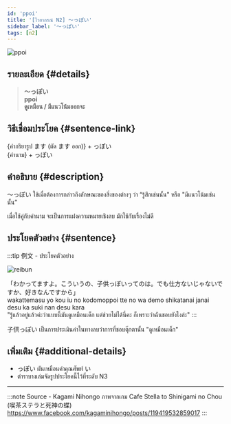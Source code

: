 ```yaml
---
id: 'ppoi'
title: '[ไวยากรณ์ N2] 〜っぽい'
sidebar_label: '〜っぽい'
tags: [n2]
---
```


![ppoi](https://res.cloudinary.com/kagamiweb/image/upload/v1631627506/nihongo/grammar/n2/ppoi.png)

## รายละเอียด {#details}

> **〜っぽい**  
> **ppoi**  
> **ดูเหมือน / มีแนวโน้มออกจะ**

## วิธีเชื่อมประโยค {#sentence-link}

{คำกริยารูป ます (ตัด ます ออก)} + っぽい  
{คำนาม} + っぽい

## คำอธิบาย {#description}

〜っぽい ใช้เมื่อต้องการกล่าวถึงลักษณะของสิ่งของต่างๆ ว่า “รู้สึกเช่นนั้น" หรือ "มีแนวโน้มเช่นนั้น”

เมื่อใช้คู่กับคำนาม จะเป็นการแฝงความหมายเชิงลบ มักใช้กับเรื่องไม่ดี

## ประโยคตัวอย่าง {#sentence}

:::tip 例文 - ประโยคตัวอย่าง

![reibun](https://res.cloudinary.com/kagamiweb/image/upload/v1631950415/nihongo/grammar/n2/reibun/ppoi.jpg)

「わかってますよ。こういうの、子供っぽいってのは。でも仕方ないじゃないですか、好きなんですから」  
wakattemasu yo kou iu no kodomoppoi tte no wa demo shikatanai janai desu ka suki nan desu kara  
"รู้แล้วอยู่แล้วค่ะว่าแบบนี้มันดูเหมือนเด็ก แต่ช่วยไม่ได้นี่คะ ก็เพราะว่าฉันชอบยังไงล่ะ"
:::

子供っぽい เป็นการประเมินค่าในทางลบว่าการที่ชอบตุ๊กตานั้น "ดูเหมือนเด็ก"

## เพิ่มเติม {#additional-details}

- っぽい ผันเหมือนคำคุณศัพท์ い
- ตำราบางเล่มจัดรูปประโยคนี้ไว้ที่ระดับ N3

---
:::note Source - Kagami Nihongo
ภาพจากเกม Cafe Stella to Shinigami no Chou (喫茶ステラと死神の蝶)
https://www.facebook.com/kagaminihongo/posts/119419532859017
:::